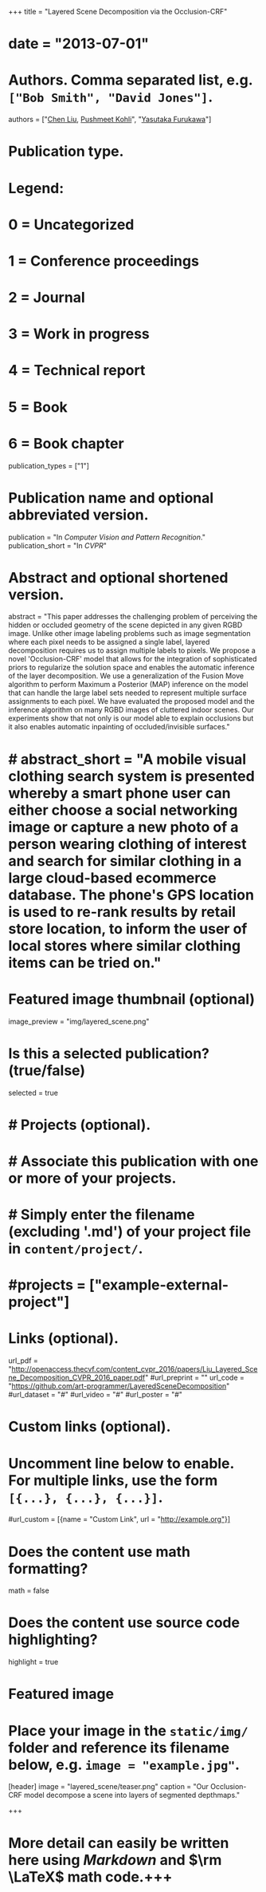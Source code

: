 +++
title = "Layered Scene Decomposition via the Occlusion-CRF"
# date = "2013-07-01"

# Authors. Comma separated list, e.g. `["Bob Smith", "David Jones"]`.
authors = ["[Chen Liu](http://www.chenliunet.com), [Pushmeet Kohli](https://sites.google.com/site/pushmeet/)", "[Yasutaka Furukawa](http://www.cs.sfu.ca/~furukawa)"]

# Publication type.
# Legend:
# 0 = Uncategorized
# 1 = Conference proceedings
# 2 = Journal
# 3 = Work in progress
# 4 = Technical report
# 5 = Book
# 6 = Book chapter
publication_types = ["1"]

# Publication name and optional abbreviated version.

publication = "In *Computer Vision and Pattern Recognition*."
publication_short = "In *CVPR*"

# Abstract and optional shortened version.
abstract = "This paper addresses the challenging problem of perceiving the hidden or occluded geometry of the scene depicted in any given RGBD image. Unlike other image labeling problems such as image segmentation where each pixel needs to be assigned a single label, layered decomposition requires us to assign multiple labels to pixels. We propose a novel 'Occlusion-CRF' model that allows for the integration of sophisticated priors to regularize the solution space and enables the automatic inference of the layer decomposition. We use a generalization of the Fusion Move algorithm to perform Maximum a Posterior (MAP) inference on the model that can handle the large label sets needed to represent multiple surface assignments to each pixel. We have evaluated the proposed model and the inference algorithm on many RGBD images of cluttered indoor scenes. Our experiments show that not only is our model able to explain occlusions but it also enables automatic inpainting of occluded/invisible surfaces."

# # abstract_short = "A mobile visual clothing search system is presented whereby a smart phone user can either choose a social networking image or capture a new photo of a person wearing clothing of interest and search for similar clothing in a large cloud-based ecommerce database. The phone's GPS location is used to re-rank results by retail store location, to inform the user of local stores where similar clothing items can be tried on."

# Featured image thumbnail (optional)
image_preview = "img/layered_scene.png"

# Is this a selected publication? (true/false)
selected = true

# # Projects (optional).
# #   Associate this publication with one or more of your projects.
# #   Simply enter the filename (excluding '.md') of your project file in `content/project/`.
# #projects = ["example-external-project"]

# Links (optional).
url_pdf = "http://openaccess.thecvf.com/content_cvpr_2016/papers/Liu_Layered_Scene_Decomposition_CVPR_2016_paper.pdf"
#url_preprint = ""
url_code = "https://github.com/art-programmer/LayeredSceneDecomposition"
#url_dataset = "#"
#url_video = "#"
#url_poster = "#"

# Custom links (optional).
#   Uncomment line below to enable. For multiple links, use the form `[{...}, {...}, {...}]`.
#url_custom = [{name = "Custom Link", url = "http://example.org"}]

# Does the content use math formatting?
math = false

# Does the content use source code highlighting?
highlight = true

# Featured image
# Place your image in the `static/img/` folder and reference its filename below, e.g. `image = "example.jpg"`.
[header]
image = "layered_scene/teaser.png"
caption = "Our Occlusion-CRF model decompose a scene into layers of segmented depthmaps."

+++

# More detail can easily be written here using *Markdown* and $\rm \LaTeX$ math code.+++

